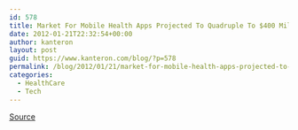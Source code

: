 ```yaml
---
id: 578
title: Market For Mobile Health Apps Projected To Quadruple To $400 Million By 2016
date: 2012-01-21T22:32:54+00:00
author: kanteron
layout: post
guid: https://www.kanteron.com/blog/?p=578
permalink: /blog/2012/01/21/market-for-mobile-health-apps-projected-to-quadruple-to-400-million-by-2016/
categories:
  - HealthCare
  - Tech
---
```

<a title="https://www.marketwatch.com/story/smartphone-health-applications-will-exceed-400-million-annually-by-2016-says-abi-research-2011-11-23" href="https://www.marketwatch.com/story/smartphone-health-applications-will-exceed-400-million-annually-by-2016-says-abi-research-2011-11-23" target="_blank">Source</a>